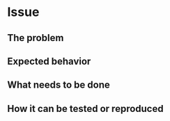 # Issue
## The problem

## Expected behavior

## What needs to be done

## How it can be tested or reproduced
